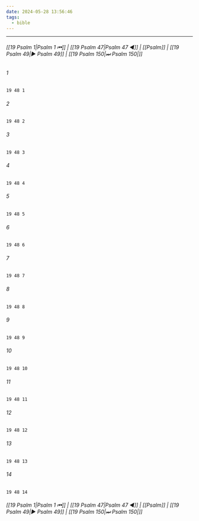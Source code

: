 ```yaml
---
date: 2024-05-28 13:56:46
tags:
  - bible
---
```

___

###### [[19 Psalm 1|Psalm 1 ⏮]] | [[19 Psalm 47|Psalm 47 ◀]] | [[Psalm]] | [[19 Psalm 49|▶ Psalm 49]] | [[19 Psalm 150|⏭ Psalm 150|]]

###### 1
``` verse
19 48 1 
```
###### 2
``` verse
19 48 2 
```
###### 3
``` verse
19 48 3 
```
###### 4
``` verse
19 48 4 
```
###### 5
``` verse
19 48 5 
```
###### 6
``` verse
19 48 6 
```
###### 7
``` verse
19 48 7 
```
###### 8
``` verse
19 48 8 
```
###### 9
``` verse
19 48 9 
```
###### 10
``` verse
19 48 10 
```
###### 11
``` verse
19 48 11 
```
###### 12
``` verse
19 48 12 
```
###### 13
``` verse
19 48 13 
```
###### 14
``` verse
19 48 14 
```

###### [[19 Psalm 1|Psalm 1 ⏮]] | [[19 Psalm 47|Psalm 47 ◀]] | [[Psalm]] | [[19 Psalm 49|▶ Psalm 49]] | [[19 Psalm 150|⏭ Psalm 150|]]

